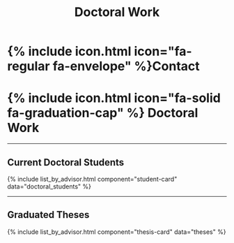 ﻿---
title: Doctoral Work
nav:
  order: 2
  tooltip: Email, address, and location
---

# {% include icon.html icon="fa-regular fa-envelope" %}Contact

# {% include icon.html icon="fa-solid fa-graduation-cap" %} Doctoral Work

---

## Current Doctoral Students

{% include list_by_advisor.html component="student-card" data="doctoral_students" %}

---

## Graduated Theses

{% include list_by_advisor.html component="thesis-card" data="theses" %}